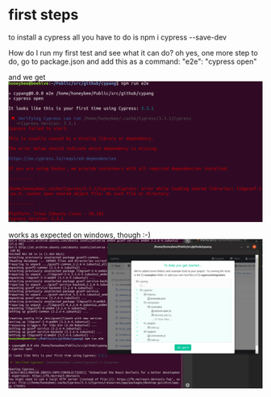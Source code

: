 first steps
===========

to install a cypress all you have to do is
npm i cypress --save-dev

How do I run my first test and see what it can do?
oh yes, one more step to do,
go to package.json and add this as a command:
"e2e": "cypress open"

and we get 
![error on start](error-on-start.png)

works as expected on windows, though :-)
![success](successful-run.png)